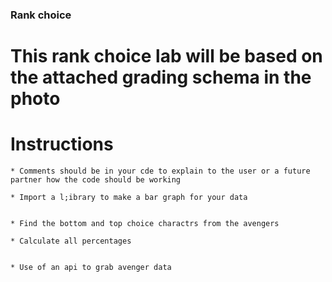 ### Rank choice

# This rank choice lab will be based on the attached grading schema in the photo

# Instructions
    * Comments should be in your cde to explain to the user or a future partner how the code should be working

    * Import a l;ibrary to make a bar graph for your data


    * Find the bottom and top choice charactrs from the avengers

    * Calculate all percentages


    * Use of an api to grab avenger data